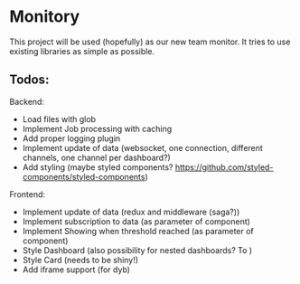 Monitory
=============

This project will be used (hopefully) as our new team monitor. It tries to use existing libraries as simple as possible. 

Todos:
---------

Backend:
* Load files with glob
* Implement Job processing with caching
* Add proper logging plugin
* Implement update of data (websocket, one connection, different channels, one channel per dashboard?)
* Add styling (maybe styled components? https://github.com/styled-components/styled-components)

Frontend:
* Implement update of data (redux and middleware (saga?))
* Implement subscription to data (as parameter of component)
* Implement Showing when threshold reached (as parameter of component)
* Style Dashboard (also possibility for nested dashboards? To )
* Style Card (needs to be shiny!)
* Add iframe support (for dyb) 
